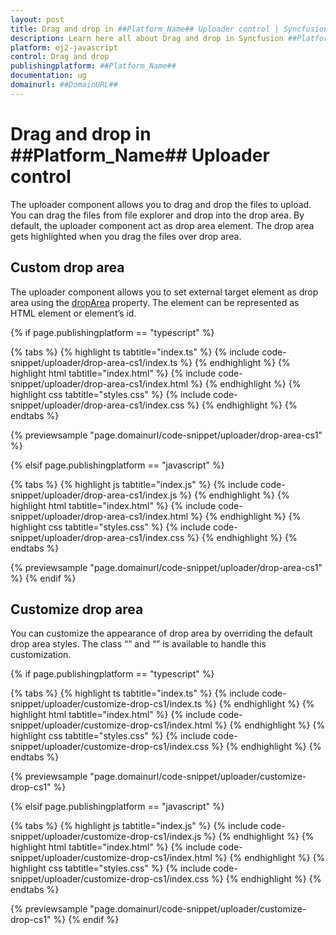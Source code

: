 ```yaml
---
layout: post
title: Drag and drop in ##Platform_Name## Uploader control | Syncfusion
description: Learn here all about Drag and drop in Syncfusion ##Platform_Name## Uploader control of Syncfusion Essential JS 2 and more.
platform: ej2-javascript
control: Drag and drop 
publishingplatform: ##Platform_Name##
documentation: ug
domainurl: ##DomainURL##
---
```


# Drag and drop in ##Platform_Name## Uploader control

The uploader component allows you to drag and drop the files to upload. You can drag the files from file explorer and drop into the drop area. By default, the uploader component act as drop area element. The drop area gets highlighted when you drag the files over drop area.

## Custom drop area

The uploader component allows you to set external target element as drop area using the [dropArea](api-uploader.html?lang=typescript#droparea) property. The element can be represented as HTML element or element’s id.

{% if page.publishingplatform == "typescript" %}

 {% tabs %}
{% highlight ts tabtitle="index.ts" %}
{% include code-snippet/uploader/drop-area-cs1/index.ts %}
{% endhighlight %}
{% highlight html tabtitle="index.html" %}
{% include code-snippet/uploader/drop-area-cs1/index.html %}
{% endhighlight %}
{% highlight css tabtitle="styles.css" %}
{% include code-snippet/uploader/drop-area-cs1/index.css %}
{% endhighlight %}
{% endtabs %}
        
{% previewsample "page.domainurl/code-snippet/uploader/drop-area-cs1" %}

{% elsif page.publishingplatform == "javascript" %}

{% tabs %}
{% highlight js tabtitle="index.js" %}
{% include code-snippet/uploader/drop-area-cs1/index.js %}
{% endhighlight %}
{% highlight html tabtitle="index.html" %}
{% include code-snippet/uploader/drop-area-cs1/index.html %}
{% endhighlight %}
{% highlight css tabtitle="styles.css" %}
{% include code-snippet/uploader/drop-area-cs1/index.css %}
{% endhighlight %}
{% endtabs %}

{% previewsample "page.domainurl/code-snippet/uploader/drop-area-cs1" %}
{% endif %}

## Customize drop area

You can customize the appearance of drop area by overriding the default drop area styles. The class “” and “” is available to handle this customization.

{% if page.publishingplatform == "typescript" %}

 {% tabs %}
{% highlight ts tabtitle="index.ts" %}
{% include code-snippet/uploader/customize-drop-cs1/index.ts %}
{% endhighlight %}
{% highlight html tabtitle="index.html" %}
{% include code-snippet/uploader/customize-drop-cs1/index.html %}
{% endhighlight %}
{% highlight css tabtitle="styles.css" %}
{% include code-snippet/uploader/customize-drop-cs1/index.css %}
{% endhighlight %}
{% endtabs %}
        
{% previewsample "page.domainurl/code-snippet/uploader/customize-drop-cs1" %}

{% elsif page.publishingplatform == "javascript" %}

{% tabs %}
{% highlight js tabtitle="index.js" %}
{% include code-snippet/uploader/customize-drop-cs1/index.js %}
{% endhighlight %}
{% highlight html tabtitle="index.html" %}
{% include code-snippet/uploader/customize-drop-cs1/index.html %}
{% endhighlight %}
{% highlight css tabtitle="styles.css" %}
{% include code-snippet/uploader/customize-drop-cs1/index.css %}
{% endhighlight %}
{% endtabs %}

{% previewsample "page.domainurl/code-snippet/uploader/customize-drop-cs1" %}
{% endif %}
